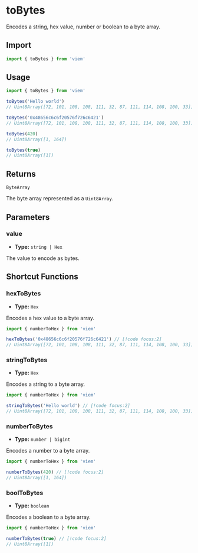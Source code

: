 # toBytes

Encodes a string, hex value, number or boolean to a byte array.

## Import

```ts
import { toBytes } from 'viem'
```

## Usage

```ts
import { toBytes } from 'viem'

toBytes('Hello world')
// Uint8Array([72, 101, 108, 108, 111, 32, 87, 111, 114, 108, 100, 33])

toBytes('0x48656c6c6f20576f726c6421')
// Uint8Array([72, 101, 108, 108, 111, 32, 87, 111, 114, 108, 100, 33])

toBytes(420)
// Uint8Array([1, 164])

toBytes(true)
// Uint8Array([1])
```

## Returns

`ByteArray`

The byte array represented as a `Uint8Array`.

## Parameters

### value

- **Type:** `string | Hex`

The value to encode as bytes.

## Shortcut Functions

### hexToBytes

- **Type:** `Hex`

Encodes a hex value to a byte array.

```ts
import { numberToHex } from 'viem'

hexToBytes('0x48656c6c6f20576f726c6421') // [!code focus:2]
// Uint8Array([72, 101, 108, 108, 111, 32, 87, 111, 114, 108, 100, 33])
```

### stringToBytes

- **Type:** `Hex`

Encodes a string to a byte array.

```ts
import { numberToHex } from 'viem'

stringToBytes('Hello world') // [!code focus:2]
// Uint8Array([72, 101, 108, 108, 111, 32, 87, 111, 114, 108, 100, 33])
```

### numberToBytes

- **Type:** `number | bigint`

Encodes a number to a byte array.

```ts
import { numberToHex } from 'viem'

numberToBytes(420) // [!code focus:2]
// Uint8Array([1, 164])
```

### boolToBytes

- **Type:** `boolean`

Encodes a boolean to a byte array.

```ts
import { numberToHex } from 'viem'

numberToBytes(true) // [!code focus:2]
// Uint8Array([1])
```
